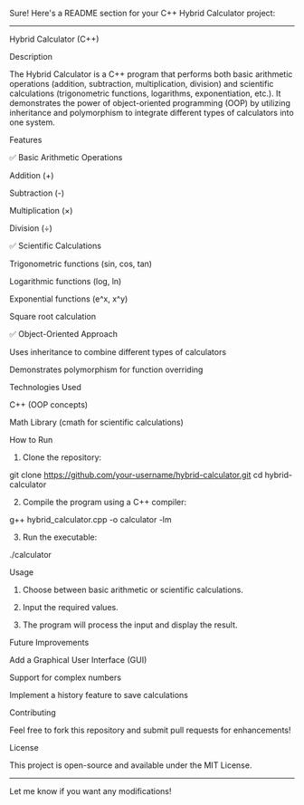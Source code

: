 Sure! Here's a README section for your C++ Hybrid Calculator project:


---

Hybrid Calculator (C++)

Description

The Hybrid Calculator is a C++ program that performs both basic arithmetic operations (addition, subtraction, multiplication, division) and scientific calculations (trigonometric functions, logarithms, exponentiation, etc.). It demonstrates the power of object-oriented programming (OOP) by utilizing inheritance and polymorphism to integrate different types of calculators into one system.

Features

✅ Basic Arithmetic Operations

Addition (+)

Subtraction (-)

Multiplication (×)

Division (÷)


✅ Scientific Calculations

Trigonometric functions (sin, cos, tan)

Logarithmic functions (log, ln)

Exponential functions (e^x, x^y)

Square root calculation


✅ Object-Oriented Approach

Uses inheritance to combine different types of calculators

Demonstrates polymorphism for function overriding


Technologies Used

C++ (OOP concepts)

Math Library (cmath for scientific calculations)


How to Run

1. Clone the repository:

git clone https://github.com/your-username/hybrid-calculator.git
cd hybrid-calculator


2. Compile the program using a C++ compiler:

g++ hybrid_calculator.cpp -o calculator -lm


3. Run the executable:

./calculator



Usage

1. Choose between basic arithmetic or scientific calculations.


2. Input the required values.


3. The program will process the input and display the result.



Future Improvements

Add a Graphical User Interface (GUI)

Support for complex numbers

Implement a history feature to save calculations


Contributing

Feel free to fork this repository and submit pull requests for enhancements!

License

This project is open-source and available under the MIT License.


---

Let me know if you want any modifications!
